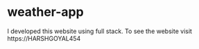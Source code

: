 # weather-app
I developed this website using full stack. To see the website visit https://HARSHGOYAL454
